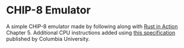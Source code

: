 # CHIP-8 Emulator

A simple CHIP-8 emulator made by following along with [Rust in Action](https://www.manning.com/books/rust-in-action) Chapter 5. Additional CPU instructions added using [this specification](http://www.cs.columbia.edu/~sedwards/classes/2016/4840-spring/designs/Chip8.pdf) published by Columbia University.